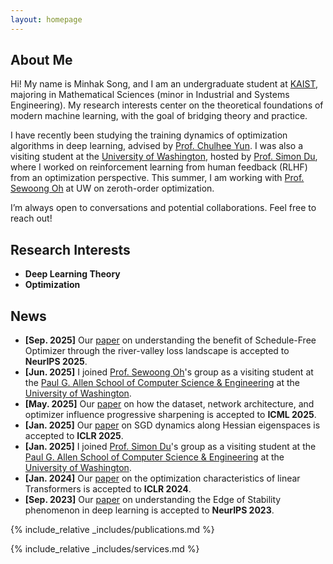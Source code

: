 ```yaml
---
layout: homepage
---
```


## About Me

Hi! My name is Minhak Song, and I am an undergraduate student at [KAIST](https://www.kaist.ac.kr/en/), majoring in Mathematical Sciences (minor in Industrial and Systems Engineering). My research interests center on the theoretical foundations of modern machine learning, with the goal of bridging theory and practice. 

I have recently been studying the training dynamics of optimization algorithms in deep learning, advised by [Prof. Chulhee Yun](https://chulheeyun.github.io). I was also a visiting student at the [University of Washington](https://www.washington.edu/), hosted by [Prof. Simon Du](https://simonshaoleidu.com/), where I worked on reinforcement learning from human feedback (RLHF) from an optimization perspective. This summer, I am working with [Prof. Sewoong Oh](https://homes.cs.washington.edu/~sewoong/) at UW on zeroth-order optimization.

I’m always open to conversations and potential collaborations. Feel free to reach out!

## Research Interests

- **Deep Learning Theory**
- **Optimization**

## News

- **[Sep. 2025]** Our [paper](https://arxiv.org/abs/2507.09846) on understanding the benefit of Schedule-Free Optimizer through the river-valley loss landscape is accepted to **NeurIPS 2025**.
- **[Jun. 2025]** I joined [Prof. Sewoong Oh](https://homes.cs.washington.edu/~sewoong/)'s group as a visiting student at the [Paul G. Allen School of Computer Science & Engineering](https://www.cs.washington.edu/) at the [University of Washington](https://www.washington.edu/).
- **[May. 2025]** Our [paper](https://arxiv.org/abs/2506.06940) on how the dataset, network architecture, and optimizer influence progressive sharpening is accepted to **ICML 2025**.
- **[Jan. 2025]** Our [paper](https://arxiv.org/abs/2405.16002) on SGD dynamics along Hessian eigenspaces is accepted to **ICLR 2025**.
- **[Jan. 2025]** I joined [Prof. Simon Du](https://simonshaoleidu.com/)'s group as a visiting student at the [Paul G. Allen School of Computer Science & Engineering](https://www.cs.washington.edu/) at the [University of Washington](https://www.washington.edu/).
- **[Jan. 2024]** Our [paper](https://arxiv.org/abs/2310.01082) on the optimization characteristics of linear Transformers is accepted to **ICLR 2024**.
- **[Sep. 2023]** Our [paper](https://arxiv.org/abs/2307.04204) on understanding the Edge of Stability phenomenon in deep learning is accepted to **NeurIPS 2023**.

{% include_relative _includes/publications.md %}

{% include_relative _includes/services.md %}
